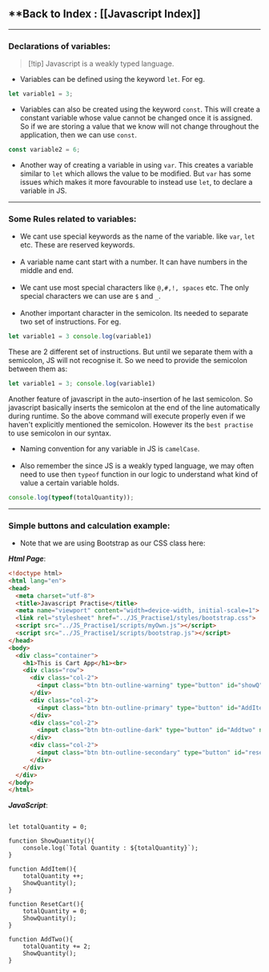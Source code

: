 
## **Back to Index : [[Javascript Index]]

---

### **Declarations of variables:**

>[!tip] Javascript is a weakly typed language.

- Variables can be defined using the keyword `let`. For eg.
````js
let variable1 = 3;
````

- Variables can also be created using the keyword `const`. This will create a constant variable whose value cannot be changed once it is assigned. So if we are storing a value that we know will not change throughout the application, then we can use `const`.

```js
const variable2 = 6;
```

- Another way of creating a variable in using `var`. This creates a variable similar to `let` which allows the value to be modified. But `var` has some issues which makes it more favourable to instead use `let`, to declare a variable in JS. 

---

### **Some Rules related to variables**:

- We cant use special keywords as the name of the variable. like `var`, `let` etc. These are reserved keywords.
</br></br>
- A variable name cant start with a number. It can have numbers in the middle and end.
</br></br>
- We cant use most special characters like `@,#,!, spaces` etc. The only special characters we can use are `$` and `_`.
</br></br>
- Another important character in the semicolon. Its needed to separate two set of instructions. For eg.
```js
let variable1 = 3 console.log(variable1)
```

These are 2 different set of instructions. But until we separate them with a semicolon, JS will not recognise it. So we need to provide the semicolon between them as:

```js
let variable1 = 3; console.log(variable1)
```

Another feature of javascript in the auto-insertion of he last semicolon. So javascript basically inserts the semicolon at the end of the line automatically during runtime. So the above command will execute properly even if we haven't explicitly mentioned the semicolon.
However its the `best practise` to use semicolon in our syntax.


- Naming convention for any variable in JS is `camelCase`.
</br></br>
- Also remember the since JS is a weakly typed language, we may often need to use then `typeof` function in our logic to understand what kind of value a certain variable holds.
```js
console.log(typeof(totalQuantity));
```

---

### **Simple buttons and calculation example:**

- Note that we are using Bootstrap as our CSS class here:

***Html Page***:

```html
<!doctype html>
<html lang="en">
<head>
  <meta charset="utf-8">
  <title>Javascript Practise</title>
  <meta name="viewport" content="width=device-width, initial-scale=1">
  <link rel="stylesheet" href="../JS_Practise1/styles/bootstrap.css">
  <script src="../JS_Practise1/scripts/myOwn.js"></script>
  <script src="../JS_Practise1/scripts/bootstrap.js"></script>
</head>
<body>
  <div class="container">
    <h1>This is Cart App</h1><br>
    <div class="row">
      <div class="col-2">
        <input class="btn btn-outline-warning" type="button" id="showQ" name="showQ" value="Show Quantity" onclick="ShowQuantity()">
      </div>
      <div class="col-2">
        <input class="btn btn-outline-primary" type="button" id="AddItem" name="AddItem" value="Add Item" onclick="AddItem()">
      </div>
      <div class="col-2">
        <input class="btn btn-outline-dark" type="button" id="Addtwo" name="Addtwo" value="+2" onclick="AddTwo()">
      </div>
      <div class="col-2">
        <input class="btn btn-outline-secondary" type="button" id="reset" name="reset" value="Reset Cart" onclick="ResetCart()">
      </div>
    </div>    
  </div>  
</body>
</html>
```


***JavaScript***:

```JS

let totalQuantity = 0;

function ShowQuantity(){
    console.log(`Total Quantity : ${totalQuantity}`);
}

function AddItem(){
    totalQuantity ++;
    ShowQuantity();
}

function ResetCart(){
    totalQuantity = 0;
    ShowQuantity();
}

function AddTwo(){
    totalQuantity += 2;
    ShowQuantity();
}
```